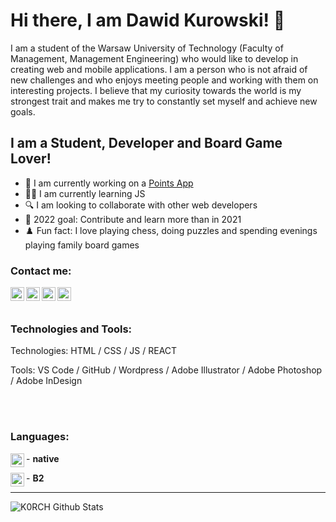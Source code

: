 # Hi there, I am Dawid Kurowski! 👋

I am a student of the Warsaw University of Technology (Faculty of Management, Management Engineering) who would like to develop in creating web and mobile applications. I am a person who is not afraid of new challenges and who enjoys meeting people and working with them on interesting projects. I believe that my curiosity towards the world is my strongest trait and makes me try to constantly set myself and achieve new goals.

## I am a Student, Developer and Board Game Lover!

- 💼 I am currently working on a [Points App](https://github.com/K0RCH/PointsApp)
- 👨‍🎓 I am currently learning JS
- 🔍 I am looking to collaborate with other web developers
- 🎯 2022 goal: Contribute and learn more than in 2021
- ♟️ Fun fact: I love playing chess, doing puzzles and spending evenings playing family board games

### Contact me:

[<img align='left' alt='K0RCH' width='22px' src='https://image.flaticon.com/icons/png/512/174/174857.png' />](https://www.linkedin.com/in/dawid-kurowski/)
[<img align='left' alt='K0RCH' width='22px' src='https://partner-bud.pl/wp-content/uploads/2016/11/facebook-icon-preview-1.png' />](https://www.facebook.com/TheKuroch)
[<img align='left' alt='K0RCH' width='22px' src='https://image.flaticon.com/icons/png/512/25/25231.png' />](https://github.com/K0RCH)
[<img align='left' alt='K0RCH' width='22px' src='http://nolimits.art.pl/wp-content/uploads/2020/11/1025px-Instagram-Icon.png' />](https://www.instagram.com/d_kurovsky/)

<br />
<br />

### Technologies and Tools:

Technologies: HTML / CSS / JS / REACT

Tools: VS Code / GitHub / Wordpress / Adobe Illustrator / Adobe Photoshop / Adobe InDesign

<br />
<br />

### Languages:

<img align='left' alt='K0RCH' width='22px' src='https://cdn.countryflags.com/thumbs/poland/flag-round-250.png' /> - **native**

<img align='left' alt='K0RCH' width='22px' src='https://upload.wikimedia.org/wikipedia/commons/thumb/1/13/United-kingdom_flag_icon_round.svg/1200px-United-kingdom_flag_icon_round.svg.png' /> - **B2**

---

<img align='center' alt='K0RCH Github Stats' src='https://github-readme-stats.vercel.app/api?username=K0RCH&show_icons=true&hide_border=true&theme=radical&count_private=true' />